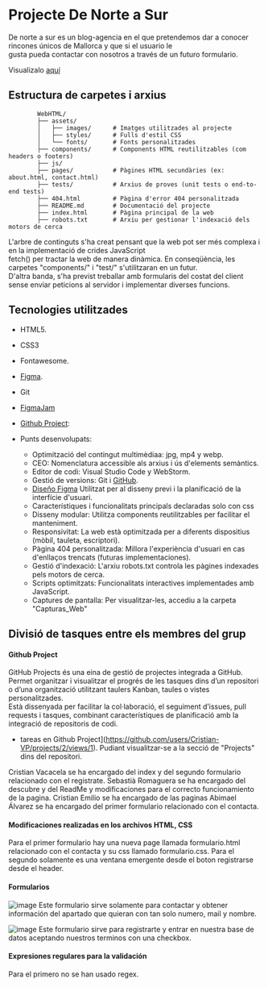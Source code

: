 # Projecte De Norte a Sur

De norte a sur es un blog-agencia en el que pretendemos dar a conocer rincones únicos de Mallorca y que si el usuario le    
gusta pueda contactar con nosotros a través de un futuro formulario.

Visualizalo [aquí](https://cristian-vp.github.io/WebHTML/)

## Estructura de carpetes i arxius

            WebHTML/
            ├── assets/
            │   ├── images/      # Imatges utilitzades al projecte
            │   ├── styles/      # Fulls d'estil CSS
            │   └── fonts/       # Fonts personalitzades
            ├── components/      # Components HTML reutilitzables (com headers o footers)
            ├── js/              
            ├── pages/           # Pàgines HTML secundàries (ex: about.html, contact.html)
            ├── tests/           # Arxius de proves (unit tests o end-to-end tests)
            ├── 404.html         # Pàgina d'error 404 personalitzada
            ├── README.md        # Documentació del projecte
            ├── index.html       # Pàgina principal de la web
            ├── robots.txt       # Arxiu per gestionar l'indexació dels motors de cerca


L'arbre de continguts s'ha creat pensant que la web pot ser més complexa i en la implementació de crides JavaScript   
fetch() per tractar la web de manera dinàmica. En conseqüència, les carpetes "components/" i "test/" s'utilitzaran en un futur.    
D'altra banda, s'ha previst treballar amb formularis del costat del client sense enviar peticions al servidor i implementar diverses funcions.

## Tecnologies utilitzades

- HTML5.
- CSS3
- Fontawesome.
- [Figma]().
- Git 
- [FigmaJam](https://www.figma.com/board/SESONxPTn5YdZtHixlLXtg/norte-sur?node-id=0-1&t=cgnwzLbNbRMMFJXh-1)
- [Github Project](https://github.com/users/Cristian-VP/projects/2/views/1): 

- Punts desenvolupats:   
    - Optimització del contingut multimèdiaa: jpg, mp4 y webp.   
    - CEO: Nomenclatura accessible als arxius i ús d'elements semàntics.
    - Editor de codi: Visual Studio Code y WebStorm.
    - Gestió de versions: Git i [GitHub](https://github.com/Cristian-VP/WebHTML).
    - [Diseño Figma](https://www.figma.com/design/clucBBUsDKtfFqQ8IJJ4SW/WebPage?node-id=17-268&t=amMXRVozG83aVxDi-1) Utilitzat per al disseny previ i la planificació de la interfície d'usuari.
    - Característiques i funcionalitats principals declaradas solo con css
    - Disseny modular: Utilitza components reutilitzables per facilitar el manteniment.
    - Responsivitat: La web està optimitzada per a diferents dispositius (mòbil, tauleta, escriptori).
    - Pàgina 404 personalitzada: Millora l'experiència d'usuari en cas d'enllaços trencats (futuras implementaciones).
    -  Gestió d'indexació: L'arxiu robots.txt controla les pàgines indexades pels motors de cerca.
    -  Scripts optimitzats: Funcionalitats interactives implementades amb JavaScript.
    -  Captures de pantalla: Per visualitzar-les, accediu a la carpeta "Capturas_Web"


    
## Divisió de tasques entre els membres del grup

#### Github Project

GitHub Projects és una eina de gestió de projectes integrada a GitHub. Permet organitzar i visualitzar el progrés de les tasques dins d’un repositori o d’una organització utilitzant taulers Kanban, taules o vistes personalitzades.    
Està dissenyada per facilitar la col·laboració, el seguiment d’issues, pull requests i tasques, combinant característiques de planificació amb la integració de repositoris de codi.

 - tareas en Github Project](https://github.com/users/Cristian-VP/projects/2/views/1). Pudiant visualitzar-se a la secció de "Projects" dins del repositori.

 Cristian Vacacela se ha encargado del index y del segundo formulario relacionado con el registrate.
 Sebastià Romaguera se ha encargado del descubre y del ReadMe y modificaciones para el correcto funcionamiento de la pagina.
 Cristian Emilio se ha encargado de las paginas
 Abimael Álvarez se ha encargado del primer formulario relacionado con el contacta.

 #### Modificaciones realizadas en los archivos HTML, CSS
 Para el primer formulario hay una nueva page llamada formulario.html relacionado con el contacta y su css llamado formulario.css.
 Para el segundo solamente es una ventana emergente desde el boton registrarse desde el header.

 #### Formularios
 ![image](https://github.com/user-attachments/assets/0f6f06cc-141e-4c07-9ddb-15c89d7e439d)
 Este formulario sirve solamente para contactar y obtener información del apartado que quieran con tan solo numero, mail y nombre.

![image](https://github.com/user-attachments/assets/f8f75558-928e-46c4-b40d-b33c87b2da3d)
 Este formulario sirve para registrarte y entrar en nuestra base de datos aceptando nuestros terminos con una checkbox.


 #### Expresiones regulares para la validación
 Para el primero no se han usado regex.

 
